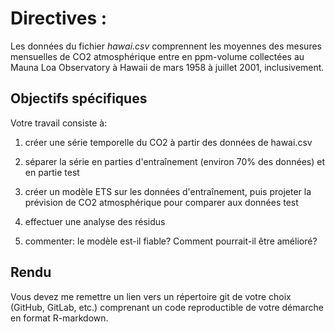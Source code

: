 # Directives :

Les données du fichier *hawai.csv* comprennent les moyennes des mesures mensuelles de CO2 atmosphérique entre en ppm-volume collectées au Mauna Loa Observatory à Hawaii de mars 1958 à juillet 2001, inclusivement.

## Objectifs spécifiques

Votre travail consiste à:

1. créer une série temporelle du CO2 à partir des données de hawai.csv

2. séparer la série en parties d'entraînement (environ 70% des données) et en
partie test

3. créer un modèle ETS sur les données d'entraînement, puis projeter
la prévision de CO2 atmosphérique pour comparer aux données test

4. effectuer une analyse des résidus

5. commenter: le modèle est-il fiable? Comment pourrait-il être amélioré?

## Rendu

Vous devez me remettre un lien vers un répertoire git de votre choix (GitHub, GitLab, etc.) comprenant un code reproductible de votre démarche en format R-markdown.


